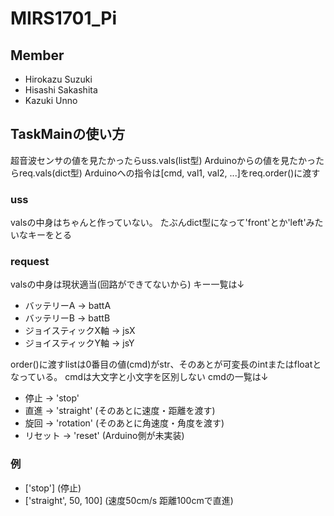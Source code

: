 # MIRS1701_Pi

## Member
* Hirokazu Suzuki
* Hisashi Sakashita
* Kazuki Unno

## TaskMainの使い方
超音波センサの値を見たかったらuss.vals(list型)
Arduinoからの値を見たかったらreq.vals(dict型)
Arduinoへの指令は[cmd, val1, val2, ...]をreq.order()に渡す

### uss
valsの中身はちゃんと作っていない。
たぶんdict型になって'front'とか'left'みたいなキーをとる

### request
valsの中身は現状適当(回路ができてないから)
キー一覧は↓
* バッテリーA -> battA
* バッテリーB -> battB
* ジョイスティックX軸 -> jsX
* ジョイスティックY軸 -> jsY


order()に渡すlistは0番目の値(cmd)がstr、そのあとが可変長のintまたはfloatとなっている。
cmdは大文字と小文字を区別しない
cmdの一覧は↓
* 停止 -> 'stop'
* 直進 -> 'straight' (そのあとに速度・距離を渡す)
* 旋回 -> 'rotation' (そのあとに角速度・角度を渡す)
* リセット -> 'reset' (Arduino側が未実装)


### 例
* ['stop'] (停止)
* ['straight', 50, 100] (速度50cm/s 距離100cmで直進)
